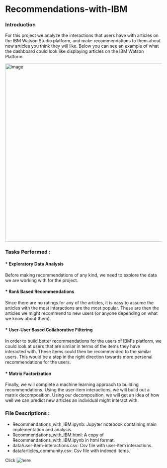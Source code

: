 # Recommendations-with-IBM
### Introduction
For this project we analyze the interactions that users have with articles on the IBM Watson Studio platform, 
and make recommendations to them about new articles you think they will like. 
Below you can see an example of what the dashboard could look like displaying articles on the IBM Watson Platform.

<img width="573" alt="image" src="https://user-images.githubusercontent.com/81413089/126683745-50fc5585-f61e-417d-a8b5-1417f4a7587c.PNG">

### Tasks Performed : 

#### * Exploratory Data Analysis
Before making recommendations of any kind, we need to explore the data we are working with for the project.

#### * Rank Based Recommendations
Since there are no ratings for any of the articles, it is easy to assume the articles with the most interactions are the most popular. 
These are then the articles we might recommend to new users (or anyone depending on what we know about them).

#### * User-User Based Collaborative Filtering
In order to build better recommendations for the users of IBM's platform, we could look at users that are similar in terms 
of the items they have interacted with. These items could then be recommended to the similar users. 
This would be a step in the right direction towards more personal recommendations for the users.

#### * Matrix Factorization
Finally, we will complete a machine learning approach to building recommendations. Using the user-item interactions, 
we will build out a matrix decomposition. Using our decomposition, we will get an idea of how well we can predict new articles an individual might interact with.

### File Descriptions :
* Recommendations_with_IBM.ipynb: Jupyter notebook containing main implementation and analysis.
* Recommendations_with_IBM.html: A copy of Recommendations_with_IBM.ipynb in html format.
* data/user-item-interactions.csv: Csv file with user-item interactions.
* data/articles_community.csv: Csv file with indexed items.

Click ![here](https://github.com/rachit1010/Recommendations-with-IBM)

